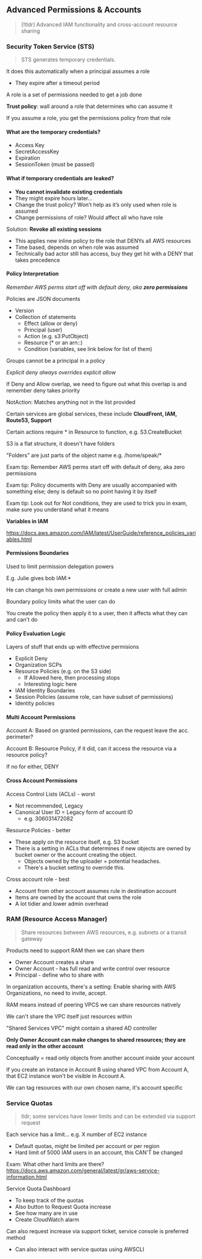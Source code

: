 ## Advanced Permissions & Accounts

> [!tldr] Advanced IAM functionality and cross-account resource sharing 
### **Security Token Service** (STS)

> STS generates temporary credentials.

It does this automatically when a principal assumes a role
- They expire after a timeout period

A role is a set of permissions needed to get a job done

**Trust policy**: wall around a role that determines who can assume it 

If you assume a role, you get the permissions policy from that role

#### What are the temporary credentials?

- Access Key
- SecretAccessKey
- Expiration
- SessionToken (must be passed)

#### What if temporary credentials are leaked?

- **You cannot invalidate existing credentials**
- They might expire hours later…
- Change the trust policy? Won’t help as it’s only used when role is assumed
- Change permissions of role? Would affect all who have role

Solution: **Revoke all existing sessions**
- This applies new inline policy to the role that DENYs all AWS resources
- Time based, depends on when role was assumed
- Technically bad actor still has access, buy they get hit with a DENY that takes precedence

#### Policy Interpretation

*Remember AWS perms start off with default deny, aka **zero permissions***

Policies are JSON documents
* Version
* Collection of statements
  * Effect (allow or deny)
  * Principal (user)
  * Action (e.g. s3:PutObject)
  * Resource (* or an arn::)
  * Condition (variables, see link below for list of them)

Groups cannot be a principal in a policy

*Explicit deny always overrides explicit allow*

If Deny and Allow overlap, we need to figure out what this overlap is and remember deny takes priority

NotAction: Matches anything not in the list provided

Certain services are global services, these include **CloudFront, IAM, Route53, Support**

Certain actions require * in Resource to function, e.g. S3.CreateBucket

S3 is a flat structure, it doesn't have folders

"Folders" are just parts of the object name e.g. /home/speak/*

Exam tip: Remember AWS perms start off with default of deny, aka zero permissions

Exam tip: Policy documents with Deny are usually accompanied with something else; deny is default so no point having it by itself

Exam tip: Look out for Not conditions, they are used to trick you in exam, make sure you understand what it means

**Variables in IAM**

https://docs.aws.amazon.com/IAM/latest/UserGuide/reference_policies_variables.html

#### Permissions Boundaries

Used to limit permission delegation powers

E.g. Julie gives bob IAM:*

He can change his own permissions or create a new user with full admin

Boundary policy limits what the user can do

You create the policy then apply it to a user, then it affects what they can and can't do

#### Policy Evaluation Logic

Layers of stuff that ends up with effective permisions

* Explicit Deny
* Organization SCPs
* Resource Policies (e.g. on the S3 side)
  * If Allowed here, then processing stops
  * Interesting logic here
* IAM Identity Boundaries
* Session Policies (assume role, can have subset of permissions)
* Identity policies

#### Multi Account Permissions

Account A: Based on granted permissions, can the request leave the acc. perimeter?

Account B: Resource Policy, if it did, can it access the resource via a resource policy?

If no for either, DENY
#### Cross Account Permissions

Access Control Lists (ACLs) - worst
- Not recommended, Legacy
- Canonical User ID = Legacy form of account ID
	- e.g. 306031472082

Resource Policies - better
- These apply on the resource itself, e.g. S3 bucket
- There is a setting in ACLs that determines if new objects are owned by bucket owner or the account creating the object.
	- Objects owned by the uploader = potential headaches. 
	- There's a bucket setting to override this.

Cross account role - best
- Account from other account assumes rule in destination account
- Items are owned by the account that owns the role
- A lot tidier and lower admin overhead

### RAM (Resource Access Manager)

> Share resources between AWS resources, e.g. subnets or a transit gateway

Products need to support RAM then we can share them
- Owner Account creates a share
- Owner Account - has full read and write control over resource
- Principal - define who to share with

In organization accounts, there's a setting: Enable sharing with AWS Organizations, no need to invite, accept.

RAM means instead of peering VPCS we can share resources natively

We can't share the VPC itself just resources within

"Shared Services VPC" might contain a shared AD controller

**Only Owner Account can make changes to shared resources; they are read only in the other account**

Conceptually = read only objects from another account inside your account

If you create an instance in Account B using shared VPC from Account A, that EC2 instance won't be visible in Account A.

We can tag resources with our own chosen name, it's account specific
### Service Quotas

> tldr; some services have lower limits and can be extended via support request

Each service has a limit... e.g. X number of EC2 instance
- Default quotas, might be limited per account or per region
- Hard limit of 5000 IAM users in an account, this CAN'T be changed

Exam: What other hard limits are there?
https://docs.aws.amazon.com/general/latest/gr/aws-service-information.html

Service Quota Dashboard 
* To keep track of the quotas
* Also button to Request Quota increase
* See how many are in use
* Create CloudWatch alarm

Can also request increase via support ticket, service console is preferred method
- Can also interact with service quotas using AWSCLI